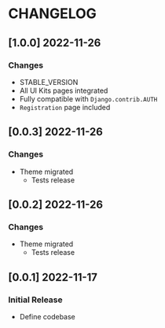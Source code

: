 # CHANGELOG

## [1.0.0] 2022-11-26
### Changes

- STABLE_VERSION
- All UI Kits pages integrated
- Fully compatible with `Django.contrib.AUTH`
- `Registration` page included

## [0.0.3] 2022-11-26
### Changes

- Theme migrated
  - Tests release

## [0.0.2] 2022-11-26
### Changes

- Theme migrated
  - Tests release

## [0.0.1] 2022-11-17
### Initial Release

- Define codebase
